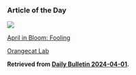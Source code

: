 ### Article of the Day

<div class="blocklink">
	<a class="invisible" href="https://mp.weixin.qq.com/s?__biz=MzkwMzYxNDQ3NA==&mid=2247483847&idx=3&sn=4c6125d747b71cccdd066621a1125532">
		<img class="blocklink" src="../static/april-in-bloom.webp">
		<div>
			<p class="blocklink">
				April in Bloom: Fooling
			</p>
			<p class="note">
				Orangecat Lab
			</p>
		</div>
	</a>
</div>

**Retrieved from [Daily Bulletin 2024-04-01](https://albertttan.github.io/daily-bulletin/2024-04-01.html).**